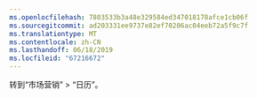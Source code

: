 ```yaml
---
ms.openlocfilehash: 7803533b3a48e329584ed347018178afce1cb06f
ms.sourcegitcommit: ad203331ee9737e82ef70206ac04eeb72a5f9c7f
ms.translationtype: MT
ms.contentlocale: zh-CN
ms.lasthandoff: 06/18/2019
ms.locfileid: "67216672"
---
```

转到“市场营销” > “日历”。
